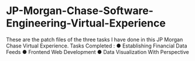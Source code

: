 # JP-Morgan-Chase-Software-Engineering-Virtual-Experience

These are the patch files of the three tasks I have done in this JP Morgan Chase Virtual Experience.
Tasks Completed :
         ● Establishing Financial Data Feeds
         ● Frontend Web Development
         ● Data Visualization With Perspective 
